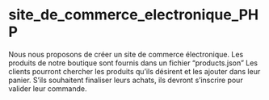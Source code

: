 # site_de_commerce_electronique_PHP
Nous nous proposons de créer un site de commerce électronique. Les produits de notre boutique sont fournis dans un fichier “products.json” Les clients pourront chercher les produits qu’ils désirent et les ajouter dans leur panier. S’ils souhaitent finaliser leurs achats, ils devront s’inscrire pour valider leur commande.
